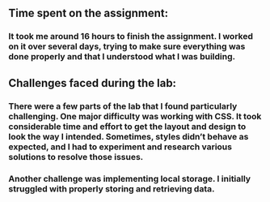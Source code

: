 ## Time spent on the assignment:

### It took me around 16 hours to finish the assignment. I worked on it over several days, trying to make sure everything was done properly and that I understood what I was building.

## Challenges faced during the lab:

### There were a few parts of the lab that I found particularly challenging. One major difficulty was working with CSS. It took considerable time and effort to get the layout and design to look the way I intended. Sometimes, styles didn’t behave as expected, and I had to experiment and research various solutions to resolve those issues.
### Another challenge was implementing local storage. I initially struggled with properly storing and retrieving data.
